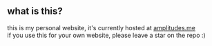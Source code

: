 ## what is this?
this is my personal website, it's currently hosted at [amplitudes.me](https://amplitudes.me)\
if you use this for your own website, please leave a star on the repo :)
